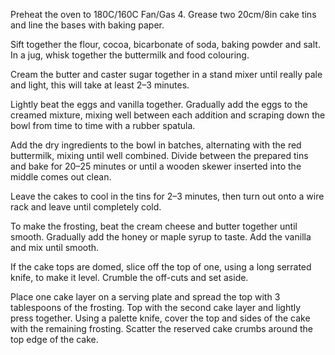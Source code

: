 Preheat the oven to 180C/160C Fan/Gas 4. Grease two 20cm/8in cake tins and line the bases with baking paper.

Sift together the flour, cocoa, bicarbonate of soda, baking powder and salt. In a jug, whisk together the buttermilk and food colouring.

Cream the butter and caster sugar together in a stand mixer until really pale and light, this will take at least 2–3 minutes.

Lightly beat the eggs and vanilla together. Gradually add the eggs to the creamed mixture, mixing well between each addition and scraping down the bowl from time to time with a rubber spatula.

Add the dry ingredients to the bowl in batches, alternating with the red buttermilk, mixing until well combined. Divide between the prepared tins and bake for 20–25 minutes or until a wooden skewer inserted into the middle comes out clean.

Leave the cakes to cool in the tins for 2–3 minutes, then turn out onto a wire rack and leave until completely cold.

To make the frosting, beat the cream cheese and butter together until smooth. Gradually add the honey or maple syrup to taste. Add the vanilla and mix until smooth.

If the cake tops are domed, slice off the top of one, using a long serrated knife, to make it level. Crumble the off-cuts and set aside.

Place one cake layer on a serving plate and spread the top with 3 tablespoons of the frosting. Top with the second cake layer and lightly press together. Using a palette knife, cover the top and sides of the cake with the remaining frosting. Scatter the reserved cake crumbs around the top edge of the cake.


